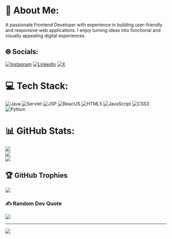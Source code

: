 # 💫 About Me:
A passionate Frontend Developer with experience in building user-friendly and responsive web applications. I enjoy turning ideas into functional and visually appealing digital experiences.


## 🌐 Socials:
[![Instagram](https://img.shields.io/badge/Instagram-%23E4405F.svg?logo=Instagram&logoColor=white)](https://instagram.com/rezaul2609) [![LinkedIn](https://img.shields.io/badge/LinkedIn-%230077B5.svg?logo=linkedin&logoColor=white)](https://linkedin.com/in//rezaul-khan-0495bb31a) [![X](https://img.shields.io/badge/X-black.svg?logo=X&logoColor=white)](https://x.com/Rezaul2609) 

# 💻 Tech Stack:
![Java](https://img.shields.io/badge/java-%23ED8B00.svg?style=for-the-badge&logo=openjdk&logoColor=white) 
![Servlet](https://img.shields.io/badge/Servlet-3C873A?style=for-the-badge&logo=java&logoColor=white) 
![JSP](https://img.shields.io/badge/JSP-007396?style=for-the-badge&logo=java&logoColor=white) 
![ReactJS](https://img.shields.io/badge/ReactJS-20232A?style=for-the-badge&logo=react&logoColor=61DAFB) 
![HTML5](https://img.shields.io/badge/html5-%23E34F26.svg?style=for-the-badge&logo=html5&logoColor=white) 
![JavaScript](https://img.shields.io/badge/javascript-%23323330.svg?style=for-the-badge&logo=javascript&logoColor=%23F7DF1E) 
![CSS3](https://img.shields.io/badge/css3-%231572B6.svg?style=for-the-badge&logo=css3&logoColor=white) 
![Python](https://img.shields.io/badge/python-3670A0?style=for-the-badge&logo=python&logoColor=ffdd54)


# 📊 GitHub Stats:
![](https://github-readme-stats.vercel.app/api?username=rezaul-code&theme=dark&hide_border=false&include_all_commits=false&count_private=false)<br/>
![](https://github-readme-streak-stats.herokuapp.com/?user=rezaul-code&theme=dark&hide_border=false)<br/>
![](https://github-readme-stats.vercel.app/api/top-langs/?username=rezaul-code&theme=dark&hide_border=false&include_all_commits=false&count_private=false&layout=compact)

## 🏆 GitHub Trophies
![](https://github-profile-trophy.vercel.app/?username=rezaul-code&theme=radical&no-frame=false&no-bg=true&margin-w=4)

### ✍️ Random Dev Quote
![](https://quotes-github-readme.vercel.app/api?type=horizontal&theme=radical)

---
[![](https://visitcount.itsvg.in/api?id=rezaul-code&icon=7&color=0)](https://visitcount.itsvg.in)

<!-- Proudly created with GPRM ( https://gprm.itsvg.in ) -->
